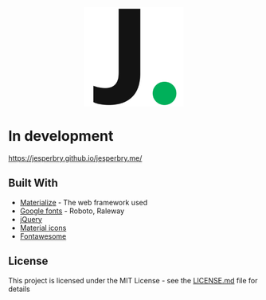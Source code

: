 <p align="center"> 
  <img src="https://github.com/JesperBry/jesperbry.me/blob/master/img/Logo.png" width="200" height="200">
</p>

# In development
https://jesperbry.github.io/jesperbry.me/

## Built With

* [Materialize](http://materializecss.com/) - The web framework used
* [Google fonts](https://fonts.google.com/) - Roboto, Raleway
* [jQuery](https://jquery.com/)
* [Material icons](https://material.io/icons/)
* [Fontawesome](https://fontawesome.com/)

## License

This project is licensed under the MIT License - see the [LICENSE.md](https://github.com/JesperBry/jesperbry.me/blob/master/LICENSE) file for details

